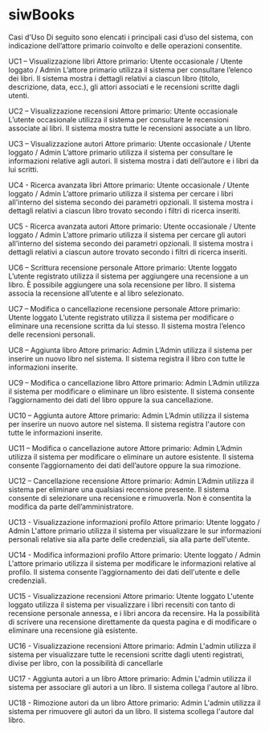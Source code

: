 # siwBooks
Casi d'Uso
Di seguito sono elencati i principali casi d’uso del sistema, con indicazione dell’attore primario coinvolto e delle operazioni consentite.

UC1 – Visualizzazione libri
Attore primario: Utente occasionale / Utente loggato / Admin
L’attore primario utilizza il sistema per consultare l’elenco dei libri. Il sistema mostra i dettagli relativi a ciascun libro (titolo, descrizione, data, ecc.), gli attori associati e le recensioni scritte dagli utenti.

UC2 – Visualizzazione recensioni
Attore primario: Utente occasionale
L’utente occasionale utilizza il sistema per consultare le recensioni associate ai libri. Il sistema mostra tutte le recensioni associate a un libro.

UC3 – Visualizzazione autori
Attore primario: Utente occasionale / Utente loggato / Admin
L’attore primario utilizza il sistema per consultare le informazioni relative agli autori. Il sistema mostra i dati dell’autore e i libri da lui scritti.

UC4 - Ricerca avanzata libri
Attore primario: Utente occasionale / Utente loggato / Admin
L’attore primario utilizza il sistema per cercare i libri all'interno del sistema secondo dei parametri opzionali. Il sistema mostra i dettagli relativi a ciascun libro trovato secondo i filtri di ricerca inseriti.

UC5 - Ricerca avanzata autori
Attore primario: Utente occasionale / Utente loggato / Admin
L’attore primario utilizza il sistema per cercare gli autori all'interno del sistema secondo dei parametri opzionali. Il sistema mostra i dettagli relativi a ciascun autore trovato secondo i filtri di ricerca inseriti.

UC6 – Scrittura recensione personale
Attore primario: Utente loggato
L’utente registrato utilizza il sistema per aggiungere una recensione a un libro. È possibile aggiungere una sola recensione per libro. Il sistema associa la recensione all’utente e al libro selezionato.

UC7 – Modifica o cancellazione recensione personale
Attore primario: Utente loggato
L’utente registrato utilizza il sistema per modificare o eliminare una recensione scritta da lui stesso. Il sistema mostra l’elenco delle recensioni personali.

UC8 – Aggiunta libro
Attore primario: Admin
L’Admin utilizza il sistema per inserire un nuovo libro nel sistema. Il sistema registra il libro con tutte le informazioni inserite.

UC9 – Modifica o cancellazione libro
Attore primario: Admin
L’Admin utilizza il sistema per modificare o eliminare un libro esistente. Il sistema consente l’aggiornamento dei dati del libro oppure la sua cancellazione.

UC10 – Aggiunta autore
Attore primario: Admin
L’Admin utilizza il sistema per inserire un nuovo autore nel sistema. Il sistema registra l'autore con tutte le informazioni inserite.

UC11 – Modifica o cancellazione autore
Attore primario: Admin
L’Admin utilizza il sistema per modificare o eliminare un autore esistente. Il sistema consente l’aggiornamento dei dati dell’autore oppure la sua rimozione.

UC12 – Cancellazione recensione
Attore primario: Admin
L’Admin utilizza il sistema per eliminare una qualsiasi recensione presente. Il sistema consente di selezionare una recensione e rimuoverla. Non è consentita la modifica da parte dell’amministratore.

UC13 - Visualizzazione informazioni profilo
Attore primario: Utente loggato / Admin
L'attore primario utilizza il sistema per visualizzare le sur informazioni personali relative sia alla parte delle credenziali, sia alla parte dell'utente.

UC14 - Modifica informazioni profilo
Attore primario: Utente loggato / Admin
L'attore primario utilizza il sistema per modificare le informazioni relative al profilo. Il sistema consente l’aggiornamento dei dati dell'utente e delle credenziali.

UC15 - Visualizzazione recensioni
Attore primario: Utente loggato
L'utente loggato utilizza il sistema per visualizzare i libri recensiti con tanto di recensione personale annessa, e i libri ancora da recensire. Ha la possibilità di scrivere una recensione direttamente da questa pagina e di modificare o eliminare una recensione già esistente.

UC16 - Visualizzazione recensioni
Attore primario: Admin
L'admin utilizza il sistema per visualizzare tutte le recensioni scritte dagli utenti registrati, divise per libro, con la possibilità di cancellarle

UC17 - Aggiunta autori a un libro
Attore primario: Admin
L'admin utilizza il sistema per associare gli autori a un libro. Il sistema collega l'autore al libro.

UC18 - Rimozione autori da un libro
Attore primario: Admin
L'admin utilizza il sistema per rimuovere gli autori da un libro. Il sistema scollega l'autore dal libro.
